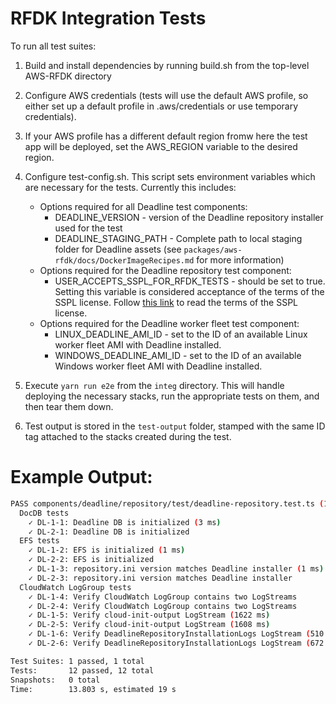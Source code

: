 # RFDK Integration Tests

To run all test suites:

1. Build and install dependencies by running build.sh from the top-level AWS-RFDK directory

1. Configure AWS credentials (tests will use the default AWS profile, so either set up a default profile in .aws/credentials or use temporary credentials).

1. If your AWS profile has a different default region fromw here the test app will be deployed, set the AWS_REGION variable to the desired region.

1. Configure test-config.sh. This script sets environment variables which are necessary for the tests. Currently this includes:
    * Options required for all Deadline test components:
      * DEADLINE_VERSION - version of the Deadline repository installer used for the test
      * DEADLINE_STAGING_PATH - Complete path to local staging folder for Deadline assets (see `packages/aws-rfdk/docs/DockerImageRecipes.md` for more information)
    * Options required for the Deadline repository test component:
      * USER_ACCEPTS_SSPL_FOR_RFDK_TESTS - should be set to true. Setting this variable is considered acceptance of the terms of the SSPL license. Follow [this link](https://www.mongodb.com/licensing/server-side-public-license) to read the terms of the SSPL license.
    * Options required for the Deadline worker fleet test component:
      * LINUX_DEADLINE_AMI_ID - set to the ID of an available Linux worker fleet AMI with Deadline installed.
      * WINDOWS_DEADLINE_AMI_ID - set to the ID of an available Windows worker fleet AMI with Deadline installed.

1. Execute `yarn run e2e` from the `integ` directory. This will handle deploying the necessary stacks, run the appropriate tests on them, and then tear them down.

1. Test output is stored in the `test-output` folder, stamped with the same ID tag attached to the stacks created during the test.

# Example Output:

```bash
PASS components/deadline/repository/test/deadline-repository.test.ts (13.218 s)
  DocDB tests
    ✓ DL-1-1: Deadline DB is initialized (3 ms)
    ✓ DL-2-1: Deadline DB is initialized
  EFS tests
    ✓ DL-1-2: EFS is initialized (1 ms)
    ✓ DL-2-2: EFS is initialized
    ✓ DL-1-3: repository.ini version matches Deadline installer (1 ms)
    ✓ DL-2-3: repository.ini version matches Deadline installer
  CloudWatch LogGroup tests
    ✓ DL-1-4: Verify CloudWatch LogGroup contains two LogStreams
    ✓ DL-2-4: Verify CloudWatch LogGroup contains two LogStreams
    ✓ DL-1-5: Verify cloud-init-output LogStream (1622 ms)
    ✓ DL-2-5: Verify cloud-init-output LogStream (1608 ms)
    ✓ DL-1-6: Verify DeadlineRepositoryInstallationLogs LogStream (510 ms)
    ✓ DL-2-6: Verify DeadlineRepositoryInstallationLogs LogStream (672 ms)

Test Suites: 1 passed, 1 total
Tests:       12 passed, 12 total
Snapshots:   0 total
Time:        13.803 s, estimated 19 s
```
